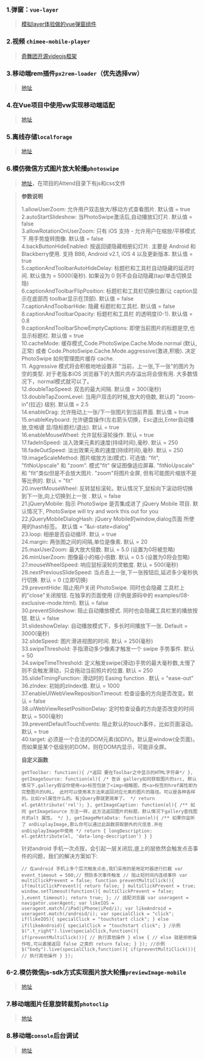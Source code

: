 ### 1.弹窗：`vue-layer`

> [模拟layer体验做的vue弹窗组件](https://github.com/zuoyanart/vue-layer)

### 2.视频 `chimee-mobile-player`

> [奇舞团开源videojs框架](https://github.com/Chimeejs/chimee-mobile-player)

### 3.移动端rem插件`px2rem-loader`（优先选择vw）

> [地址](https://github.com/Jinjiang/px2rem-loader)

### 4.在Vue项目中使用vw实现移动端适配

> [地址](https://www.w3cplus.com/mobile/vw-layout-in-vue.html)

### 5.离线存储`localforage`

> [地址](https://localforage.github.io/localForage/)

### 6.模仿微信方式图片放大轮播`photoswipe`

> [地址](https://github.com/dimsemenov/PhotoSwipe)，在项目的Attend目录下有js和css文件

> **参数说明**
>
>  1.allowUserZoom: 允许用户双击放大/移动方式查看图片. 默认值 = true  
>  2.autoStartSlideshow: 当PhotoSwipe激活后,自动播放幻灯片. 默认值 = false  
>  3.allowRotationOnUserZoom: 只有 iOS 支持 - 允许用户在缩放/平移模式下 用手势旋转图像. 默认值  = false  
>  4.backButtonHideEnabled: 按返回键隐藏相册幻灯片. 主要是 Android 和 Blackberry使用. 支持 BB6, Android v2.1, iOS 4 以及更新版本. 默认值 = true  
>  5.captionAndToolbarAutoHideDelay: 标题栏和工具栏自动隐藏的延迟时间. 默认值为 = 5000(毫秒). 如果设为 0 则不会自动隐藏(tap/单击切换显隐)  
>  6.captionAndToolbarFlipPosition: 标题栏和工具栏切换位置(让 caption显示在底部而 toolbar显示在顶部). 默认值 = false  
>  7.captionAndToolbarHide: 隐藏 标题栏和工具栏. 默认值  = false  
>  8.captionAndToolbarOpacity: 标题栏和工具栏 的透明度(0-1). 默认值  = 0.8  
>  9.captionAndToolbarShowEmptyCaptions: 即使当前图片的标题是空,也显示标题栏. 默认值 = true  
>  10.cacheMode: 缓存模式,Code.PhotoSwipe.Cache.Mode.normal (默认,正常) 或者 Code.PhotoSwipe.Cache.Mode.aggressive(激进,积极). 决定 PhotoSwipe 如何管理图片缓存 cache.  
>  11. Aggressive 模式将会积极地地设置非 "当前，上一张,下一张"的图片为空的类型. 对于老版本iOS 浏览器下的大图片内存溢出将会很有用. 大多数情况下，normal模式就可以了。  
>  12.doubleTapSpeed: 双击的最大间隔. 默认值 = 300(毫秒)  
>  13.doubleTapZoomLevel: 当用户双击的时候,放大的倍数, 默认的 "zoom-in"(拉近) 级别. 默认值 = 2.5  
>  14.enableDrag: 允许拖动上一张/下一张图片到当前界面. 默认值 = true  
>  15.enableKeyboard: 允许键盘操作(左右箭头切换，Esc退出,Enter自动播放,空格键 显/隐标题栏/退出). 默认 = true  
>  16.enableMouseWheel: 允许鼠标滚轮操作. 默认 = true  
>  17.fadeInSpeed: 淡入效果元素的速度(持续时间),毫秒. 默认 = 250  
>  18.fadeOutSpeed: 淡出效果元素的速度(持续时间),毫秒. 默认 = 250  
>  19.imageScaleMethod: 图片缩放方法(模式). 可选值: "fit", "fitNoUpscale" 和 "zoom". 模式"fit" 保证图像适应屏幕. "fitNoUpscale" 和 "fit"类似但是不会放大图片. "zoom"将图片全屏, 但有可能图片缩放不是等比例的. 默认 = "fit"  
>  20.invertMouseWheel: 反转鼠标滚轮。默认情况下,鼠标向下滚动将切换到下一张,向上切换到上一张 . 默认 = false  
>  21.jQueryMobile: 指示 PhotoSwipe 是否集成进了 jQuery Mobile 项目. 默认情况下, PhotoSwipe will try and work this out for you  
>  22.jQueryMobileDialogHash: jQuery Mobile的window,dialog页面 所使用的hash标签。 默认值 = "&ui-state=dialog"  
>  23.loop: 相册是否自动循环. 默认 = true  
>  24.margin: 两张图之间的间隔,单位是像素. 默认 = 20  
>  25.maxUserZoom: 最大放大倍数. 默认 = 5.0 (设置为0将被忽略)  
>  26.minUserZoom: 图像最小的缩小倍数. 默认 = 0.5 (设置为0将会忽略)  
>  27.mouseWheelSpeed: 响应鼠标滚轮的灵敏度. 默认 = 500(毫秒)  
>  28.nextPreviousSlideSpeed: 当点击上一张,下一张按钮后,延迟多少毫秒执行切换. 默认 = 0 (立即切换)  
>  29.preventHide: 阻止用户关闭 PhotoSwipe. 同时也会隐藏 工具栏上的"close"关闭按钮. 在独享的页面使用 (示例是源码中的 examples/08-exclusive-mode.html). 默认 = false  
>  30.preventSlideshow: 阻止自动播放模式. 同时也会隐藏工具栏里的播放按钮. 默认 = false  
>  31.slideshowDelay: 自动播放模式下，多长时间播放下一张. Default = 3000(毫秒)  
>  32.slideSpeed: 图片滑进视图的时间. 默认 = 250(毫秒)  
>  33.swipeThreshold: 手指滑动多少像素才触发一个  swipe 手势事件. 默认 = 50  
>  34.swipeTimeThreshold: 定义触发swipe(滑动)手势的最大毫秒数,太慢了则不会触发滑动，只会拖动当前照片的位置. 默认 = 250  
>  35.slideTimingFunction: 滑动时的 Easing function . 默认 = "ease-out"  
>  36.zIndex: 初始的zIndex值. 默认 = 1000  
>  37.enableUIWebViewRepositionTimeout: 检查设备的方向是否改变。默认 = false  
>  38.uiWebViewResetPositionDelay: 定时检查设备的方向是否改变的时间 默认 = 500(毫秒)  
>  39.preventDefaultTouchEvents: 阻止默认的touch事件，比如页面滚动。 默认 = true  
>  40.target: 必须是一个合法的DOM元素(如DIV)。默认是window(全页面)。而如果是某个低级别的DOM，则在DOM内显示，可能非全屏。   
>
> **自定义函数**
>
> ```
> getToolbar: function(){ /*返回 要在Toolbar之中显示的HTML字符串*/ }, getImageSource: function(el){ /* 告诉 gallery如何获取图片的src, 默认情况下,gallery假设你使用<a>标签包装了<img>缩略图，而<a>标签的href属性即为完整图片的URL。 此时可以使用本方法来返回对应元素的图片的路径。可以是各种各样的。比如rel属性什么的。有jQuery那就更简单了。 */ return el.getAttribute('rel'); }, getImageCaption: function(el){ /** 如同 getImageSource 方法一样，此方法返回图片的标题，默认情况下gallery查找图片的alt 属性。 */ }, getImageMetaData: function(el){ /** 如果你监听了 onDisplayImage,那么你可以通过此函数获取额外的元信息.并在 onDisplayImage中使用 */ return { longDescription: el.getAttribute(el, 'data-long-description') } }
> ```
>
> 针对android 手机一次点按，会引起一层关闭后,底上的层依然会触发点击事件的问题，我们的解决方案如下:
>
> ```
> // 在android 手机上多个层次触发点击,我们采用的是用定时器进行拦截 var event_timeout = 500;// 预防多次事件触发 // 阻止短时间内连续事件 var multiClickPrevent = false; function preventMultiClick(){ if(multiClickPrevent){ return false; } multiClickPrevent = true; window.setTimeout(function(){ multiClickPrevent = false; },event_timeout); return true; }; // 适配浏览器 var useragent = navigator.userAgent; var likeIOS = useragent.match(/iPad|iPhone|iPod/i); var likeAndroid = useragent.match(/android/i); var specialClick = "click"; if(likeIOS){ specialClick = "touchstart click"; } else if(likeAndroid){ specialClick = "touchstart click"; } /示例 $(".t_right").live(specialClick,function(){ if(preventMultiClick()){ // 执行其他操作 } else { // else 就是拒绝操作啦,可以直接返回 false 之类的 return false; } }); //示例 $("body").live(specialClick,function(){ if(preventMultiClick()){ // 执行其他操作 } });
> ```

### 6-2.模仿微信js-sdk方式实现图片放大轮播`previewImage-mobile`

> [地址](https://github.com/yanghuiLu/previewImage-mobile)

### 7.移动端图片任意旋转裁剪`photoclip`

> [地址](https://www.npmjs.com/package/photoclip)

### 8.移动端`console`后台调试

> [地址](https://github.com/Tencent/vConsole/blob/dev/README_CN.md)

